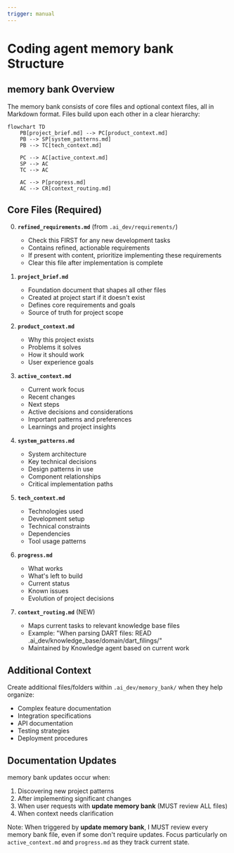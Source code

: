 ```yaml
---
trigger: manual
---
```


# Coding agent memory bank Structure

## memory bank Overview

The memory bank consists of core files and optional context files, all in Markdown format. Files build upon each other in a clear hierarchy:

```mermaid
flowchart TD
    PB[project_brief.md] --> PC[product_context.md]
    PB --> SP[system_patterns.md]
    PB --> TC[tech_context.md]

    PC --> AC[active_context.md]
    SP --> AC
    TC --> AC

    AC --> P[progress.md]
    AC --> CR[context_routing.md]
```

## Core Files (Required)

0. **`refined_requirements.md`** (from `.ai_dev/requirements/`)
   - Check this FIRST for any new development tasks
   - Contains refined, actionable requirements
   - If present with content, prioritize implementing these requirements
   - Clear this file after implementation is complete

1. **`project_brief.md`**
   - Foundation document that shapes all other files
   - Created at project start if it doesn't exist
   - Defines core requirements and goals
   - Source of truth for project scope

2. **`product_context.md`**
   - Why this project exists
   - Problems it solves
   - How it should work
   - User experience goals

3. **`active_context.md`**
   - Current work focus
   - Recent changes
   - Next steps
   - Active decisions and considerations
   - Important patterns and preferences
   - Learnings and project insights

4. **`system_patterns.md`**
   - System architecture
   - Key technical decisions
   - Design patterns in use
   - Component relationships
   - Critical implementation paths

5. **`tech_context.md`**
   - Technologies used
   - Development setup
   - Technical constraints
   - Dependencies
   - Tool usage patterns

6. **`progress.md`**
   - What works
   - What's left to build
   - Current status
   - Known issues
   - Evolution of project decisions

7. **`context_routing.md`** (NEW)
   - Maps current tasks to relevant knowledge base files
   - Example: "When parsing DART files: READ .ai_dev/knowledge_base/domain/dart_filings/"
   - Maintained by Knowledge agent based on current work

## Additional Context

Create additional files/folders within `.ai_dev/memory_bank/` when they help organize:

- Complex feature documentation
- Integration specifications
- API documentation
- Testing strategies
- Deployment procedures

## Documentation Updates

memory bank updates occur when:

1. Discovering new project patterns
2. After implementing significant changes
3. When user requests with **update memory bank** (MUST review ALL files)
4. When context needs clarification

Note: When triggered by **update memory bank**, I MUST review every memory bank file, even if some don't require updates. Focus particularly on `active_context.md` and `progress.md` as they track current state.
